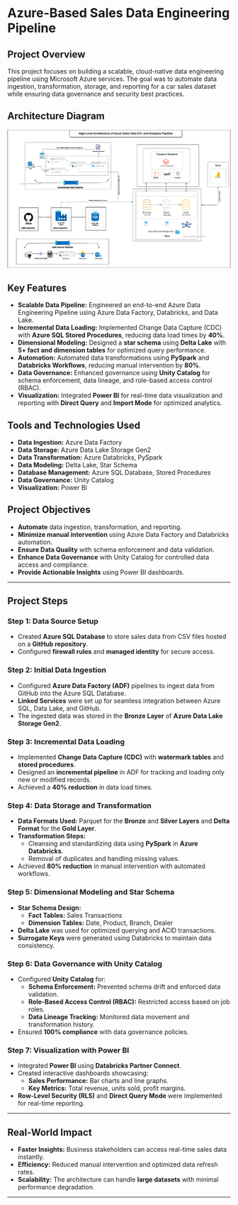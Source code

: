 # Azure-Based Sales Data Engineering Pipeline

## Project Overview
This project focuses on building a scalable, cloud-native data engineering pipeline using Microsoft Azure services. The goal was to automate data ingestion, transformation, storage, and reporting for a car sales dataset while ensuring data governance and security best practices.

## Architecture Diagram
![Architecture Diagram](./architecture/sales_etl.png)


## Key Features
- **Scalable Data Pipeline:** Engineered an end-to-end Azure Data Engineering Pipeline using Azure Data Factory, Databricks, and Data Lake.
- **Incremental Data Loading:** Implemented Change Data Capture (CDC) with **Azure SQL Stored Procedures**, reducing data load times by **40%**.
- **Dimensional Modeling:** Designed a **star schema** using **Delta Lake** with **5+ fact and dimension tables** for optimized query performance.
- **Automation:** Automated data transformations using **PySpark** and **Databricks Workflows**, reducing manual intervention by **80%**.
- **Data Governance:** Enhanced governance using **Unity Catalog** for schema enforcement, data lineage, and role-based access control (RBAC).
- **Visualization:** Integrated **Power BI** for real-time data visualization and reporting with **Direct Query** and **Import Mode** for optimized analytics.

## Tools and Technologies Used
- **Data Ingestion:** Azure Data Factory
- **Data Storage:** Azure Data Lake Storage Gen2
- **Data Transformation:** Azure Databricks, PySpark
- **Data Modeling:** Delta Lake, Star Schema
- **Database Management:** Azure SQL Database, Stored Procedures
- **Data Governance:** Unity Catalog
- **Visualization:** Power BI

## Project Objectives
- **Automate** data ingestion, transformation, and reporting.
- **Minimize manual intervention** using Azure Data Factory and Databricks automation.
- **Ensure Data Quality** with schema enforcement and data validation.
- **Enhance Data Governance** with Unity Catalog for controlled data access and compliance.
- **Provide Actionable Insights** using Power BI dashboards.

---

## Project Steps

### Step 1: Data Source Setup
- Created **Azure SQL Database** to store sales data from CSV files hosted on a **GitHub repository**.
- Configured **firewall rules** and **managed identity** for secure access.

### Step 2: Initial Data Ingestion
- Configured **Azure Data Factory (ADF)** pipelines to ingest data from GitHub into the Azure SQL Database.
- **Linked Services** were set up for seamless integration between Azure SQL, Data Lake, and GitHub.
- The ingested data was stored in the **Bronze Layer** of **Azure Data Lake Storage Gen2**.

### Step 3: Incremental Data Loading
- Implemented **Change Data Capture (CDC)** with **watermark tables** and **stored procedures**.
- Designed an **incremental pipeline** in ADF for tracking and loading only new or modified records.
- Achieved a **40% reduction** in data load times.

### Step 4: Data Storage and Transformation
- **Data Formats Used:** Parquet for the **Bronze** and **Silver Layers** and **Delta Format** for the **Gold Layer**.
- **Transformation Steps:**
  - Cleansing and standardizing data using **PySpark** in **Azure Databricks**.
  - Removal of duplicates and handling missing values.
- Achieved **80% reduction** in manual intervention with automated workflows.

### Step 5: Dimensional Modeling and Star Schema
- **Star Schema Design:**
  - **Fact Tables:** Sales Transactions
  - **Dimension Tables:** Date, Product, Branch, Dealer
- **Delta Lake** was used for optimized querying and ACID transactions.
- **Surrogate Keys** were generated using Databricks to maintain data consistency.

### Step 6: Data Governance with Unity Catalog
- Configured **Unity Catalog** for:
  - **Schema Enforcement:** Prevented schema drift and enforced data validation.
  - **Role-Based Access Control (RBAC):** Restricted access based on job roles.
  - **Data Lineage Tracking:** Monitored data movement and transformation history.
- Ensured **100% compliance** with data governance policies.

### Step 7: Visualization with Power BI
- Integrated **Power BI** using **Databricks Partner Connect**.
- Created interactive dashboards showcasing:
  - **Sales Performance:** Bar charts and line graphs.
  - **Key Metrics:** Total revenue, units sold, profit margins.
- **Row-Level Security (RLS)** and **Direct Query Mode** were implemented for real-time reporting.

---

## Real-World Impact
- **Faster Insights:** Business stakeholders can access real-time sales data instantly.
- **Efficiency:** Reduced manual intervention and optimized data refresh rates.
- **Scalability:** The architecture can handle **large datasets** with minimal performance degradation.

---



